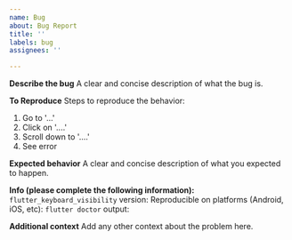 ```yaml
---
name: Bug
about: Bug Report
title: ''
labels: bug
assignees: ''

---
```


**Describe the bug**
A clear and concise description of what the bug is.

**To Reproduce**
Steps to reproduce the behavior:
1. Go to '...'
2. Click on '....'
3. Scroll down to '....'
4. See error

**Expected behavior**
A clear and concise description of what you expected to happen.

**Info (please complete the following information):**
`flutter_keyboard_visibility` version:
Reproducible on platforms (Android, iOS, etc):
`flutter doctor` output:
 
**Additional context**
Add any other context about the problem here.
